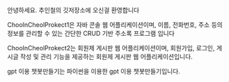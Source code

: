 안녕하세요. 추인철의 깃저장소에 오신걸 환영합니다

ChooInCheolProkect1은 자바 콘솔 웹 어플리케이션이며,
이름, 전화번호, 주소 등의 정보를 관리할 수 있는 간단한 CRUD 기반 주소록 프로그램 입니다

ChooInCheolProkect2는 회원제 게시판 웹 어플리케이션이며,
회원가입, 로그인, 게시글 작성 및 관리 기능을 제공하는 회원제 게시판 웹 어플리케이션입니다.

gpt 이용 챗봇만들기는
파이썬을 이용한 gpt 이용 챗봇만들기입니다.
